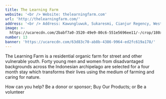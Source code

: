 ```yaml
---
title: The Learning Farm
website: '<br /> Website: thelearningfarm.com'
url: 'http://thelearningfarm.com/'
address: '<br /> Address: Kawungluwuk, Sukaresmi, Cianjur Regency, West Java '
image: >-
  https://ucarecdn.com/2babf7a0-3520-49e9-80c6-551e5696ee11/-/crop/180x180/25,23/-/preview/
number: 13
banner: 'https://ucarecdn.com/63d83c70-ab8b-4386-9964-ed2fc619a178/'
---
```

The Learning Farm is a residential organic farm for street and other vulnerable youth. Forty young men and women from disadvantaged backgrounds across the Indonesian archipelago are selected for a four month stay which transforms their lives using the medium of farming and caring for nature.

How can you help? Be a donor or sponsor; Buy Our Products; or Be a volunteer
